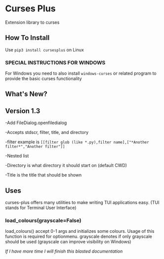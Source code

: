 # Curses Plus
Extension library to curses

## How To Install
Use ```pip3 install cursesplus```
on Linux

### SPECIAL INSTRUCTIONS FOR WINDOWS

For Windows you need to also install ```windows-curses``` or related program
to provide the basic curses functionality

## What's New?
## Version 1.3
-Add FileDialog.openfiledialog

-Accepts stdscr, filter, title, and directory

-filter example is ```[[filter glob (like *.py),filter name],["*Another filter*","Another filter"]]```

-Nested list

-Directory is what directory it should start on (default CWD)

-Title is the title that should be shown


## Uses

curses-plus offers many utilities to make writing TUI applications easy. (TUI stands for Terminal User Interface)

### load_colours(grayscale=False)

load_colours() accept 0-1 args and initializes some colours. Usage of this function is required for optionmenu.
grayscale denotes if only grayscale should be used (grayscale can improve visibility on Windows)


*If I have more time I will finish this blasted documentation*